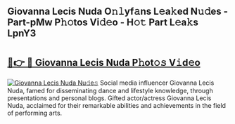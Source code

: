 ## Giovanna Lecis Nuda O𝚗𝚕yf𝚊ns L𝚎a𝚔ed N𝚞𝚍es - Part-pMw P𝚑𝚘tos Vi𝚍𝚎o - H𝚘𝚝 Part L𝚎a𝚔s LpnY3

# <h2><a href="http://kf319h.oniu.top/?m=Giovanna+Lecis+Nuda">🔗👉 🔴 Giovanna Lecis Nuda P𝚑ot𝚘𝚜 V𝚒d𝚎o</a></h2>

[![Giovanna Lecis Nuda Nu𝚍e𝚜](https://i.imgur.com/0qMVB7G.gif)](http://kf319h.oniu.top/?m=Giovanna+Lecis+Nuda)
Social media influencer Giovanna Lecis Nuda, famed for disseminating dance and lifestyle knowledge, through presentations and personal blogs. Gifted actor/actress Giovanna Lecis Nuda, acclaimed for their remarkable abilities and achievements in the field of performing arts.  
